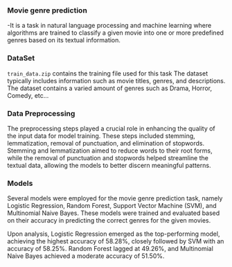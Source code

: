 ### Movie genre prediction 
  -It is a task in natural language processing and machine learning where algorithms are trained to classify a given movie into one or more predefined genres based on its textual information.

### DataSet
`train_data.zip`  contains the training file used for this task
The dataset typically includes information such as movie titles, genres, and descriptions. The dataset contains a varied amount of genres such as Drama, Horror, Comedy, etc...

### Data Preprocessing
The preprocessing steps played a crucial role in enhancing the quality of the input data for model training. These steps included stemming, lemmatization, removal of punctuation, and elimination of stopwords. Stemming and lemmatization aimed to reduce words to their root forms, while the removal of punctuation and stopwords helped streamline the textual data, allowing the models to better discern meaningful patterns.

### Models
Several models were employed for the movie genre prediction task, namely Logistic Regression, Random Forest, Support Vector Machine (SVM), and Multinomial Naive Bayes. These models were trained and evaluated based on their accuracy in predicting the correct genres for the given movies.

Upon analysis, Logistic Regression emerged as the top-performing model, achieving the highest accuracy of 58.28%, closely followed by SVM with an accuracy of 58.25%. Random Forest lagged at 49.26%, and Multinomial Naive Bayes achieved a moderate accuracy of 51.50%.
